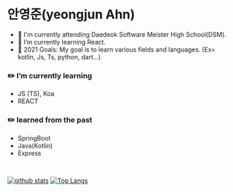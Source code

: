 
#  안영준(yeongjun Ahn)

- 🔭 I'm currently attending Daedeok Software Meister High School(DSM).
- 🌱 I’m currently learning React.
- 🥅 2021 Goals: My goal is to learn various fields and languages.
  (Ex= kotlin, Js, Ts, python, dart...)

### :pencil2: I’m currently learning

- JS (TS), Koa
- REACT

### :pencil2: learned from the past

- SpringBoot
- Java(Kotlin) 
- Express
<br />

[![github stats](https://github-readme-stats.vercel.app/api?username=Ahnyeongjun)](https://github.com/anuraghazra/github-readme-stats)
[![Top Langs](https://github-readme-stats.vercel.app/api/top-langs/?username=Ahnyeongjun&layout=compact&card_width=auto)](https://github.com/anuraghazra/github-readme-stats)

<!--
<details>
  <summary><b>Wakatime Week Stats</b></summary>
  [![wakatime stats](https://github-readme-stats.vercel.app/api/wakatime?username=MinJunSeo&layout=compact&width=100)](https://github.com/anuraghazra/github-readme-stats)
</details>
-->

